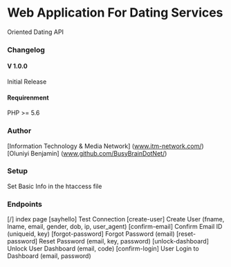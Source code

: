 # Web Application For Dating Services
  Oriented Dating API

### Changelog

#### V 1.0.0
Initial Release

#### Requirenment 
PHP >= 5.6

### Author
[Information Technology & Media Network] (www.itm-network.com/)
[Oluniyi Benjamin] (www.github.com/BusyBrainDotNet/)

### Setup
Set Basic Info in the htaccess file

### Endpoints
[/] index page
[sayhello] Test Connection
[create-user] Create User (fname, lname, email, gender, dob, ip, user_agent)
[confirm-email] Confirm Email ID (uniqueid, key)
[forgot-password] Forgot Password (email)
[reset-password] Reset Password (email, key, password)
[unlock-dashboard] Unlock User Dashboard (email, code)
[confirm-login] User Login to Dashboard (email, password)


